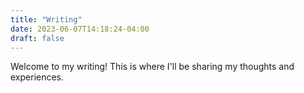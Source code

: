 ```yaml
---
title: "Writing"
date: 2023-06-07T14:18:24-04:00
draft: false
---
```

Welcome to my writing! This is where I'll be sharing my thoughts and experiences.

